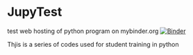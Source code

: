 # JupyTest
test web hosting of python program on mybinder.org
[![Binder](https://mybinder.org/badge_logo.svg)](https://mybinder.org/v2/gh/stefanazzz/JupyTest/master)

Thjis is a series of codes used for student training in python
